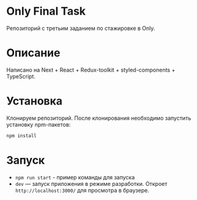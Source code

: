 # Only Final Task

Репозиторий с третьим заданием по стажировке в Only. 

# Описание
Написано на Next + React + Redux-toolkit + styled-components + TypeScript.

# Установка
Клонируем репозиторий. После клонирования необходимо запустить установку npm-пакетов:

```bash
npm install
```

# Запуск 

* `npm run start` - пример команды для запуска
* `dev` — запуск приложения в режиме разработки. Откроет `http://localhost:3000/` для просмотра в браузере.
